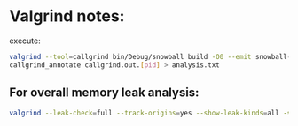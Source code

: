 
# Valgrind notes:

execute:

```sh
valgrind --tool=callgrind bin/Debug/snowball build -O0 --emit snowball-ir
callgrind_annotate callgrind.out.[pid] > analysis.txt
```

## For overall memory leak analysis:

```sh
valgrind --leak-check=full --track-origins=yes --show-leak-kinds=all -s bin/Debug/snowball build &> analysis.txt
```
